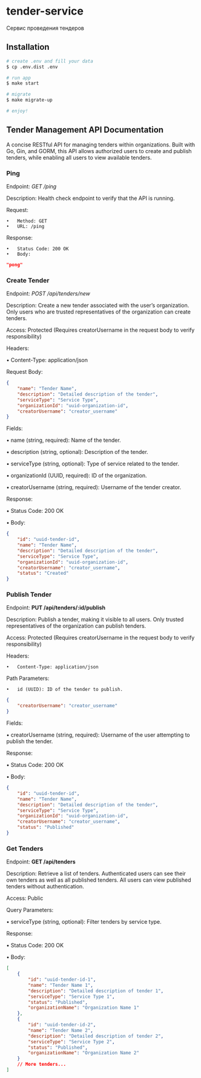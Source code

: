 # tender-service

Сервис проведения тендеров

## Installation

```bash
# create .env and fill your data
$ cp .env.dist .env

# run app 
$ make start

# migrate
$ make migrate-up

# enjoy!
```

## Tender Management API Documentation

A concise RESTful API for managing tenders within organizations. Built with Go, Gin, and GORM, this API allows
authorized users to create and publish tenders, while enabling all users to view available tenders.

### Ping

Endpoint: *GET /ping*

Description:
Health check endpoint to verify that the API is running.

Request:

	•	Method: GET
	•	URL: /ping

Response:

	•	Status Code: 200 OK
	•	Body:

```json
"pong"
```

### Create Tender

Endpoint: *POST /api/tenders/new*

Description:
Create a new tender associated with the user’s organization. Only users who are trusted representatives of the
organization can create tenders.

Access:
Protected (Requires creatorUsername in the request body to verify responsibility)

Headers:

•	Content-Type: application/json

Request Body:

```json
{
    "name": "Tender Name",
    "description": "Detailed description of the tender",
    "serviceType": "Service Type",
    "organizationId": "uuid-organization-id",
    "creatorUsername": "creator_username"
}
```

Fields:

•	name (string, required): Name of the tender.

•	description (string, optional): Description of the tender.

•	serviceType (string, optional): Type of service related to the tender.

•	organizationId (UUID, required): ID of the organization.

•	creatorUsername (string, required): Username of the tender creator.

Response:

•	Status Code: 200 OK

•	Body:

```json
{
    "id": "uuid-tender-id",
    "name": "Tender Name",
    "description": "Detailed description of the tender",
    "serviceType": "Service Type",
    "organizationId": "uuid-organization-id",
    "creatorUsername": "creator_username",
    "status": "Created"
}
```

### Publish Tender

Endpoint: **PUT /api/tenders/:id/publish**

Description:
Publish a tender, making it visible to all users. Only trusted representatives of the organization can publish tenders.

Access:
Protected (Requires creatorUsername in the request body to verify responsibility)

Headers:

	•	Content-Type: application/json

Path Parameters:

	•	id (UUID): ID of the tender to publish.

```json
{
    "creatorUsername": "creator_username"
}
```

Fields:

•	creatorUsername (string, required): Username of the user attempting to publish the tender.

Response:

•	Status Code: 200 OK

•	Body:

```json
{
    "id": "uuid-tender-id",
    "name": "Tender Name",
    "description": "Detailed description of the tender",
    "serviceType": "Service Type",
    "organizationId": "uuid-organization-id",
    "creatorUsername": "creator_username",
    "status": "Published"
}
```

### Get Tenders

Endpoint: **GET /api/tenders**

Description:
Retrieve a list of tenders. Authenticated users can see their own tenders as well as all published tenders. All users
can view published tenders without authentication.

Access:
Public

Query Parameters:

•	serviceType (string, optional): Filter tenders by service type.

Response:

•	Status Code: 200 OK

•	Body:

```json
[
    {
        "id": "uuid-tender-id-1",
        "name": "Tender Name 1",
        "description": "Detailed description of tender 1",
        "serviceType": "Service Type 1",
        "status": "Published",
        "organizationName": "Organization Name 1"
    },
    {
        "id": "uuid-tender-id-2",
        "name": "Tender Name 2",
        "description": "Detailed description of tender 2",
        "serviceType": "Service Type 2",
        "status": "Published",
        "organizationName": "Organization Name 2"
    }
    // More tenders...
]
```
